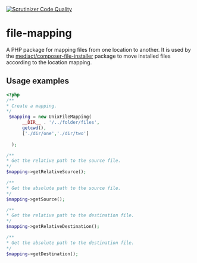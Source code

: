[![Scrutinizer Code Quality](https://scrutinizer-ci.com/g/mediact/file-mapping/badges/quality-score.png?b=master)](https://scrutinizer-ci.com/g/mediact/file-mapping/?branch=master)
# file-mapping

A PHP package for mapping files from one location to another. It is used by the [mediact/composer-file-installer](https://github.com/mediact/composer-file-installer) package to move installed files according to the location mapping.

## Usage examples

```php
<?php 
/** 
* Create a mapping.
*/
 $mapping = new UnixFileMapping(
      __DIR__ . '/../folder/files',
      getcwd(),
      ['./dir/one','./dir/two']
      
  );

/**
* Get the relative path to the source file.
*/
$mapping->getRelativeSource();

/**
* Get the absolute path to the source file.
*/
$mapping->getSource();

/**
* Get the relative path to the destination file.
*/
$mapping->getRelativeDestination();

/**
* Get the absolute path to the destination file.
*/
$mapping->getDestination();

```

